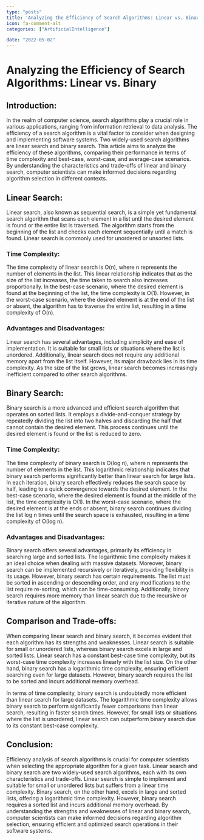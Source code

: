 ```yaml
---
type: "posts"
title: 'Analyzing the Efficiency of Search Algorithms: Linear vs. Binary'
icon: fa-comment-alt
categories: ["ArtificialIntelligence"]

date: "2022-05-02"
---
```




# Analyzing the Efficiency of Search Algorithms: Linear vs. Binary

## Introduction:

In the realm of computer science, search algorithms play a crucial role in various applications, ranging from information retrieval to data analysis. The efficiency of a search algorithm is a vital factor to consider when designing and implementing software systems. Two widely-used search algorithms are linear search and binary search. This article aims to analyze the efficiency of these algorithms, comparing their performance in terms of time complexity and best-case, worst-case, and average-case scenarios. By understanding the characteristics and trade-offs of linear and binary search, computer scientists can make informed decisions regarding algorithm selection in different contexts.

## Linear Search:

Linear search, also known as sequential search, is a simple yet fundamental search algorithm that scans each element in a list until the desired element is found or the entire list is traversed. The algorithm starts from the beginning of the list and checks each element sequentially until a match is found. Linear search is commonly used for unordered or unsorted lists.

### Time Complexity:
The time complexity of linear search is O(n), where n represents the number of elements in the list. This linear relationship indicates that as the size of the list increases, the time taken to search also increases proportionally. In the best-case scenario, where the desired element is found at the beginning of the list, the time complexity is O(1). However, in the worst-case scenario, where the desired element is at the end of the list or absent, the algorithm has to traverse the entire list, resulting in a time complexity of O(n).

### Advantages and Disadvantages:
Linear search has several advantages, including simplicity and ease of implementation. It is suitable for small lists or situations where the list is unordered. Additionally, linear search does not require any additional memory apart from the list itself. However, its major drawback lies in its time complexity. As the size of the list grows, linear search becomes increasingly inefficient compared to other search algorithms.

## Binary Search:

Binary search is a more advanced and efficient search algorithm that operates on sorted lists. It employs a divide-and-conquer strategy by repeatedly dividing the list into two halves and discarding the half that cannot contain the desired element. This process continues until the desired element is found or the list is reduced to zero.

### Time Complexity:
The time complexity of binary search is O(log n), where n represents the number of elements in the list. This logarithmic relationship indicates that binary search performs significantly better than linear search for large lists. In each iteration, binary search effectively reduces the search space by half, leading to a quick convergence towards the desired element. In the best-case scenario, where the desired element is found at the middle of the list, the time complexity is O(1). In the worst-case scenario, where the desired element is at the ends or absent, binary search continues dividing the list log n times until the search space is exhausted, resulting in a time complexity of O(log n).

### Advantages and Disadvantages:
Binary search offers several advantages, primarily its efficiency in searching large and sorted lists. The logarithmic time complexity makes it an ideal choice when dealing with massive datasets. Moreover, binary search can be implemented recursively or iteratively, providing flexibility in its usage. However, binary search has certain requirements. The list must be sorted in ascending or descending order, and any modifications to the list require re-sorting, which can be time-consuming. Additionally, binary search requires more memory than linear search due to the recursive or iterative nature of the algorithm.

## Comparison and Trade-offs:

When comparing linear search and binary search, it becomes evident that each algorithm has its strengths and weaknesses. Linear search is suitable for small or unordered lists, whereas binary search excels in large and sorted lists. Linear search has a constant best-case time complexity, but its worst-case time complexity increases linearly with the list size. On the other hand, binary search has a logarithmic time complexity, ensuring efficient searching even for large datasets. However, binary search requires the list to be sorted and incurs additional memory overhead.

In terms of time complexity, binary search is undoubtedly more efficient than linear search for large datasets. The logarithmic time complexity allows binary search to perform significantly fewer comparisons than linear search, resulting in faster search times. However, for small lists or situations where the list is unordered, linear search can outperform binary search due to its constant best-case complexity.

## Conclusion:

Efficiency analysis of search algorithms is crucial for computer scientists when selecting the appropriate algorithm for a given task. Linear search and binary search are two widely-used search algorithms, each with its own characteristics and trade-offs. Linear search is simple to implement and suitable for small or unordered lists but suffers from a linear time complexity. Binary search, on the other hand, excels in large and sorted lists, offering a logarithmic time complexity. However, binary search requires a sorted list and incurs additional memory overhead. By understanding the strengths and weaknesses of linear and binary search, computer scientists can make informed decisions regarding algorithm selection, ensuring efficient and optimized search operations in their software systems.